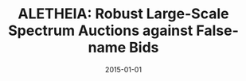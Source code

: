 ---
title: "ALETHEIA: Robust Large-Scale Spectrum Auctions against False-name Bids"
authors:
- Qinhui Wang
- Baoliu Ye
- Bin Tang
- Tianyin Xu
- Song Guo
- Sanglu Lu
- Weihua Zhuang
date: "2015-01-01"
doi: "10.1145/2746285.2746307"


# Publication type.
# Legend: 0 = Uncategorized; 1 = Conference paper; 2 = Journal article;
# 3 = Preprint / Working Paper; 4 = Report; 5 = Book; 6 = Book section;
# 7 = Thesis; 8 = Patent
publication_types: ["1"]

# Publication name and optional abbreviated publication name.
publication: In *ACM Symposium on Mobile Ad Hoc Networking and Computing*
publication_short: In *MobiHoc*

# links:
# - name: Custom Link
#   url: http://example.org
url_pdf: https://doi.org/10.1145/2746285.2746307
# url_code: '#'
# url_dataset: '#'
# url_poster: '#'
# url_project: ''
# url_slides: ''
# url_video: '#'

# Featured image
# To use, add an image named `featured.jpg/png` to your page's folder. 
# image:
#   caption: 'Image credit: [**Unsplash**](https://unsplash.com/photos/pLCdAaMFLTE)'
#   focal_point: ""
#   preview_only: false

# Associated Projects (optional).
#   Associate this publication with one or more of your projects.
#   Simply enter your project's folder or file name without extension.
#   E.g. `internal-project` references `content/project/internal-project/index.md`.
#   Otherwise, set `projects: []`.
projects: []
---